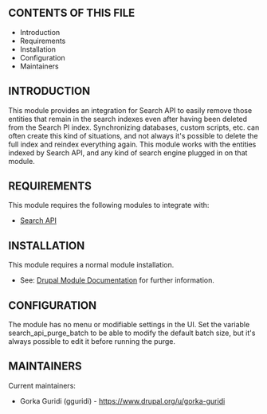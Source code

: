 CONTENTS OF THIS FILE
---------------------
   
 * Introduction
 * Requirements
 * Installation
 * Configuration
 * Maintainers
 
INTRODUCTION
------------
 
This module provides an integration for Search API to easily remove those 
entities that remain in the search indexes even after having been deleted 
from the Search PI index. Synchronizing databases, custom scripts, etc. can 
often create this kind of situations, and not always it's possible to delete 
the full index and reindex everything again. This module works with the 
entities indexed by Search API, and any kind of search engine plugged in 
on that module.
 
REQUIREMENTS
------------
 
This module requires the following modules to integrate with:
 * [Search API](https://www.drupal.org/project/search_api "Search API")
 
INSTALLATION
------------

This module requires a normal module installation.
 
 * See: [Drupal Module Documentation](
 https://drupal.org/documentation/install/modules-themes/modules-7
 "Drupal 7 modules installation guide") for further information.
 
CONFIGURATION
-------------

The module has no menu or modifiable settings in the UI. 
Set the variable search_api_purge_batch to be able to modify the default
batch size, but it's always possible to edit it before running the purge.
 
MAINTAINERS
-----------

Current maintainers:
 * Gorka Guridi (gguridi) - https://www.drupal.org/u/gorka-guridi
